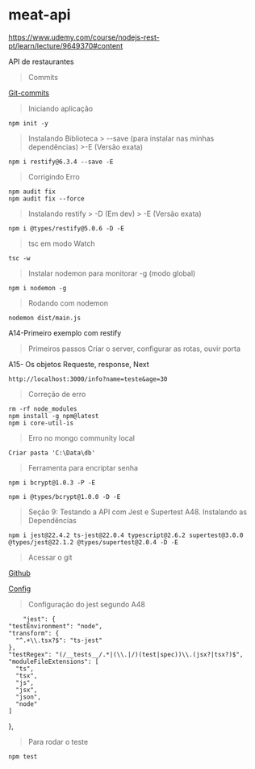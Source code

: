 # meat-api
https://www.udemy.com/course/nodejs-rest-pt/learn/lecture/9649370#content

API de restaurantes

> Commits

[Git-commits](https://github.com/ederpbj/meat-api/commits/master)

>Iniciando aplicação

    npm init -y 

> Instalando Biblioteca 
    > --save (para instalar nas minhas dependências)
    >-E (Versão exata)

    npm i restify@6.3.4 --save -E

> Corrigindo Erro

    npm audit fix
    npm audit fix --force

> Instalando restify
    > -D (Em dev)
    > -E (Versão exata)

    npm i @types/restify@5.0.6 -D -E

>tsc em modo Watch

    tsc -w

> Instalar nodemon para monitorar
> -g (modo global)

    npm i nodemon -g

> Rodando com nodemon

    nodemon dist/main.js

A14-Primeiro exemplo com restify

> Primeiros passos
> Criar o server, configurar as rotas, ouvir porta

A15- Os objetos Requeste, response, Next

    http://localhost:3000/info?name=teste&age=30


>Correção de erro

    rm -rf node_modules
    npm install -g npm@latest
    npm i core-util-is

> Erro no mongo community local

    Criar pasta 'C:\Data\db'

> Ferramenta para encriptar senha

    npm i bcrypt@1.0.3 -P -E

    npm i @types/bcrypt@1.0.0 -D -E

> Seção 9: Testando a API com Jest e Supertest
> A48. Instalando as Dependências


    npm i jest@22.4.2 ts-jest@22.0.4 typescript@2.6.2 supertest@3.0.0 @types/jest@22.1.2 @types/supertest@2.0.4 -D -E

>Acessar o git

[Github](https://github.com/kulshekhar/ts-jest)

[Config](https://kulshekhar.github.io/ts-jest/user/config/)

>Configuração do jest segundo A48

        "jest": {
    "testEnvironment": "node",
    "transform": {
      "^.+\\.tsx?$": "ts-jest"
    },
    "testRegex": "(/__tests__/.*|(\\.|/)(test|spec))\\.(jsx?|tsx?)$",
    "moduleFileExtensions": [
      "ts",
      "tsx",
      "js",
      "jsx",
      "json",
      "node"
    ]
  },

>Para rodar o teste

    npm test